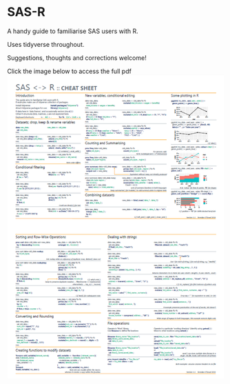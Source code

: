 # SAS-R
A handy guide to familiarise SAS users with R. 

Uses tidyverse throughout.

Suggestions, thoughts and corrections welcome!

Click the image below to access the full pdf 
[![Preview image](/images/sas_r_image.png)](https://github.com/brendanjodowd/SAS-R/blob/master/sas-r%20cheatsheet.pdf)

